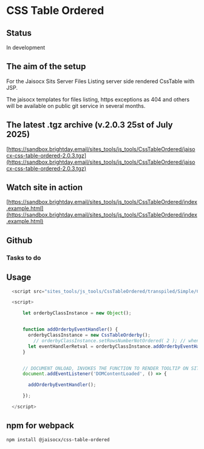 # CSS Table Ordered


## Status

In development



## The aim of the setup

For the Jaisocx Sits Server Files Listing server side rendered CssTable with JSP.

The jaisocx templates for files listing, https exceptions as 404 and others will be available on public git service in several months.



## The latest .tgz archive (v.2.0.3 25st of July 2025)

[https://sandbox.brightday.email/sites_tools/js_tools/CssTableOrdered/jaisocx-css-table-ordered-2.0.3.tgz](https://sandbox.brightday.email/sites_tools/js_tools/CssTableOrdered/jaisocx-css-table-ordered-2.0.3.tgz)


## Watch site in action

[https://sandbox.brightday.email/sites_tools/js_tools/CssTableOrdered/index.example.html](https://sandbox.brightday.email/sites_tools/js_tools/CssTableOrdered/index.example.html)




## Github

[]()




### Tasks to do




## Usage

```js
  <script src="sites_tools/js_tools/CssTableOrdered/transpiled/Simple/CssTableOrderby.js"></script>

  <script>

      let orderbyClassInstance = new Object();


      function addOrderbyEventHandler() {
        orderbyClassInstance = new CssTableOrderby();
          // orderbyClassInstance.setRowsNumberNotOrdered( 2 ); // when, for example, in files listing the first row with two dots like this: ..
        let eventHandlerRetval = orderbyClassInstance.addOrderbyEventHandler();
      }


      // DOCUMENT ONLOAD, INVOKES THE FUNCTION TO RENDER TOOLTIP ON SITE OPENED IN BROWSER.
      document.addEventListener('DOMContentLoaded', () => {

        addOrderbyEventHandler();

      });

  </script>
```


## npm for webpack



```
npm install @jaisocx/css-table-ordered
```



